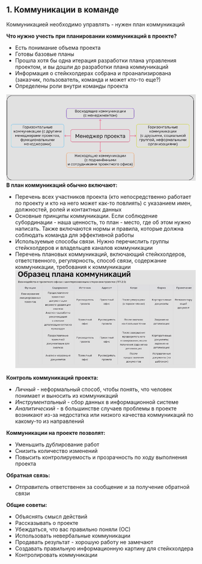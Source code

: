 ## 1. Коммуникации в команде
Коммуникацией необходимо управлять - нужен план коммуникаций

**Что нужно учесть при планировании коммуникаций в проекте?**
- Есть понимание объема проекта
- Готовы базовые планы
- Прошла хотя бы одна итерация разработки плана управления проектом, и вы дошли до разработки плана коммуникаций
- Информация о стейкхолдерах собрана и проанализирована (заказчик, пользователь, команда и может кто-то еще?)
- Определены роли внутри команды проекта

![](attachments/Pasted%20image%2020240326072402.png)
**В план коммуникаций обычно включают:**
- Перечень всех участников проекта (кто непосредственно работает по проекту и кто на него может как-то повлиять) с указанием имен, должностей, ролей и контактных данных
- Основные принципы коммуникации. Если соблюдение субординации - наша ценность, то план - место, где об этом нужно написать. Также включаются нормы и правила, которые должна соблюдать команда для эффективной работы
- Используемые способы связи. Нужно перечислить группы стейкхолдеров и владельцев каналов коммуникации
- Перечень плановых коммуникаций, включающий стейкхолдеров, ответственного, регулярность, способ связи, содержание коммуникации, требования к коммуникации
![](attachments/Pasted%20image%2020240326073423.png)

**Контроль коммуникаций проекта:**
- *Личный* - неформальный способ, чтобы понять, что человек понимает и выносить из коммуникаций
- *Инструментальный* - сбор данных в информационной системе
- *Аналитический* - в большинстве случаев проблемы в проекте возникают из-за недостатка или низкого качества коммуникаций по какому-то из направлений

**Коммуникации на проекте позволят:**
- Уменьшить дублирование работ
- Снизить количество изменений
- Повысить контролируемость и прозрачность по ходу выполнения проекта

**Обратная связь:**
- *Отправитель* ответственен за сообщение и за получение обратной связи

**Общие советы:**
- Объяснять смысл действий
- Рассказывать о проекте
- Убеждаться, что вас правильно поняли (ОС)
- Использовать невербальные коммуникации
- Продавать результат - хорошую работу не замечают
- Создавать правильную информационную картину для стейкхолдера
- Контролировать коммуникации